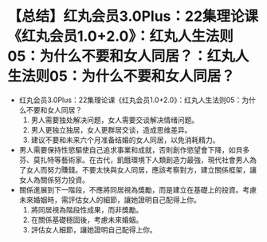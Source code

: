 # 【总结】红丸会员3.0Plus：22集理论课《红丸会员1.0+2.0》：红丸人生法则05：为什么不要和女人同居？：红丸人生法则05：为什么不要和女人同居？

-   红丸会员3.0Plus：22集理论课《红丸会员1.0+2.0》：红丸人生法则05：为什么不要和女人同居？
    1.  男人需要独处解决问题，女人需要交谈解决情绪问题。
    2.  男人更独立独居，女人更群居交谈，造成思维差异。
    3.  建议不要和未来六个月准备结婚的女人同居，以免消耗精力。
-   男人需要保持性慾驅使自己追求事業和成就，否則創作慾望會下降，如貝多芬、莫扎特等藝術家。在古代，飢餓環境下人類創造力最強，現代社會男人為了女人而努力賺錢。不要太快與女人同居，應該考察對方，建立關係框架，讓女人為關係努力投資。
-   關係進展到下一階段，不應將同居視為獎勵，而是建立在基礎上的投資。考慮未來婚姻時，需評估女人的細節，讓她證明自己配得上你。 
    1.  將同居視為階段性成果，而非獎勵。
    2.  在關係基礎穩固後，考慮未來婚姻。
    3.  評估女人細節，讓她證明自己配得上你。